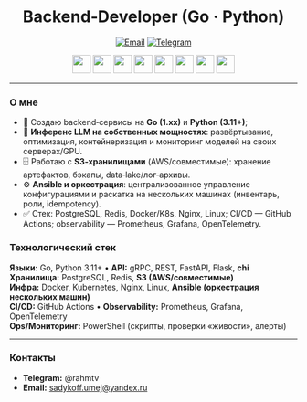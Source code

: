 <!-- Profile README for github.com/Sovok2 -->

<h1 align="center">Backend‑Developer (Go · Python)</h1>

<p align="center">
  <a href="mailto:"><img alt="Email" src="https://img.shields.io/badge/email-%20-blue"></a>
  <a href="https://t.me/rahmtv"><img alt="Telegram" src="https://img.shields.io/badge/Telegram-@rahmtv-blue"></a>
</p>

<p align="center">
  <img src="https://cdn.jsdelivr.net/gh/devicons/devicon/icons/go/go-original.svg" height="32" />
  <img src="https://cdn.jsdelivr.net/gh/devicons/devicon/icons/python/python-original.svg" height="32" />
  <img src="https://cdn.jsdelivr.net/gh/devicons/devicon/icons/postgresql/postgresql-original.svg" height="32" />
  <img src="https://cdn.jsdelivr.net/gh/devicons/devicon/icons/redis/redis-original.svg" height="32" />
  <img src="https://cdn.jsdelivr.net/gh/devicons/devicon/icons/docker/docker-original.svg" height="32" />
  <img src="https://cdn.jsdelivr.net/gh/devicons/devicon/icons/kubernetes/kubernetes-plain.svg" height="32" />
  <img src="https://cdn.jsdelivr.net/gh/devicons/devicon/icons/nginx/nginx-original.svg" height="32" />
  <img src="https://cdn.jsdelivr.net/gh/devicons/devicon/icons/linux/linux-original.svg" height="32" />
</p>

---

### О мне
- 🚀 Создаю backend‑сервисы на **Go (1.xx)** и **Python (3.11+)**;
- 🧠 **Инференс LLM на собственных мощностях**: развёртывание, оптимизация, контейнеризация и мониторинг моделей на своих серверах/GPU.
- 🗄️ Работаю с **S3‑хранилищами** (AWS/совместимые): хранение артефактов, бэкапы, data‑lake/лог‑архивы.
- ⚙️ **Ansible и оркестрация**: централизованное управление конфигурациями и раскатка на нескольких машинах (инвентарь, роли, idempotency).
- ✅ Стек: PostgreSQL, Redis, Docker/K8s, Nginx, Linux; CI/CD — GitHub Actions; observability — Prometheus, Grafana, OpenTelemetry.

### Технологический стек
**Языки:** Go, Python 3.11+ • **API:** gRPC, REST, FastAPI, Flask, **chi**  
**Хранилища:** PostgreSQL, Redis, **S3 (AWS/совместимые)**  
**Инфра:** Docker, Kubernetes, Nginx, Linux, **Ansible (оркестрация нескольких машин)**  
**CI/CD:** GitHub Actions • **Observability:** Prometheus, Grafana, OpenTelemetry  
**Ops/Мониторинг:** PowerShell (скрипты, проверки «живости», алерты)

---

### Контакты
- **Telegram:** @rahmtv  
- **Email:** sadykoff.umej@yandex.ru

<!-- Опциональные блоки статистики/сниппетов можно добавить в конец через <details> -->
